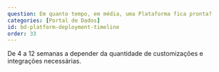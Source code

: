 ```yaml
---
question: Em quanto tempo, em média, uma Plataforma fica pronta?
categories: [Portal de Dados]
id: bd-platform-deployment-timeline
order: 33
---
```


De 4 a 12 semanas a depender da quantidade de customizações e integrações necessárias.